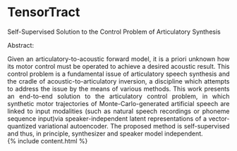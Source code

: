 # TensorTract

Self-Supervised Solution to the Control Problem of Articulatory Synthesis


Abstract:
<div style="text-align: justify"> 
Given an articulatory-to-acoustic forward model, it is a priori unknown how its motor control must be operated to achieve a desired acoustic result. This control problem is a fundamental issue of articulatory speech synthesis and the cradle of acoustic-to-articulatory inversion, a discipline which attempts to address the issue by the means of various methods. This work presents an end-to-end solution to the articulatory control problem, in which synthetic motor trajectories of Monte-Carlo-generated artificial speech are linked to input modalities (such as natural speech recordings or phoneme sequence input)via speaker-independent latent representations of a vector-quantized variational autoencoder. The proposed method is self-supervised and thus, in principle, synthesizer and speaker model independent.
</div>
{% include content.html %}
